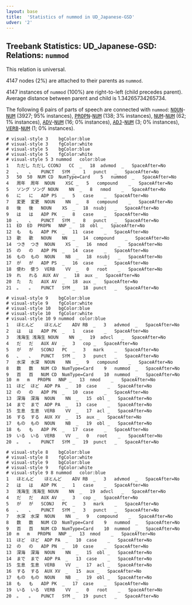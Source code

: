 ```yaml
---
layout: base
title:  'Statistics of nummod in UD_Japanese-GSD'
udver: '2'
---
```


## Treebank Statistics: UD_Japanese-GSD: Relations: `nummod`

This relation is universal.

4147 nodes (2%) are attached to their parents as `nummod`.

4147 instances of `nummod` (100%) are right-to-left (child precedes parent).
Average distance between parent and child is 1.34265734265734.

The following 6 pairs of parts of speech are connected with `nummod`: <tt><a href="ja_gsd-pos-NOUN.html">NOUN</a></tt>-<tt><a href="ja_gsd-pos-NUM.html">NUM</a></tt> (3927; 95% instances), <tt><a href="ja_gsd-pos-PROPN.html">PROPN</a></tt>-<tt><a href="ja_gsd-pos-NUM.html">NUM</a></tt> (138; 3% instances), <tt><a href="ja_gsd-pos-NUM.html">NUM</a></tt>-<tt><a href="ja_gsd-pos-NUM.html">NUM</a></tt> (62; 1% instances), <tt><a href="ja_gsd-pos-ADV.html">ADV</a></tt>-<tt><a href="ja_gsd-pos-NUM.html">NUM</a></tt> (16; 0% instances), <tt><a href="ja_gsd-pos-ADJ.html">ADJ</a></tt>-<tt><a href="ja_gsd-pos-NUM.html">NUM</a></tt> (3; 0% instances), <tt><a href="ja_gsd-pos-VERB.html">VERB</a></tt>-<tt><a href="ja_gsd-pos-NUM.html">NUM</a></tt> (1; 0% instances).


~~~ conllu
# visual-style 3	bgColor:blue
# visual-style 3	fgColor:white
# visual-style 5	bgColor:blue
# visual-style 5	fgColor:white
# visual-style 5 3 nummod	color:blue
1	ただし	ただし	CCONJ	CC	_	18	advmod	_	SpaceAfter=No
2	、	、	PUNCT	SYM	_	1	punct	_	SpaceAfter=No
3	50	50	NUM	CD	NumType=Card	5	nummod	_	SpaceAfter=No
4	周年	周年	NOUN	XSC	_	5	compound	_	SpaceAfter=No
5	ソング	ソング	NOUN	NN	_	8	nmod	_	SpaceAfter=No
6	に	に	ADP	PS	_	5	case	_	SpaceAfter=No
7	変更	変更	NOUN	NN	_	8	compound	_	SpaceAfter=No
8	後	後	NOUN	XS	_	18	nsubj	_	SpaceAfter=No
9	は	は	ADP	PK	_	8	case	_	SpaceAfter=No
10	、	、	PUNCT	SYM	_	8	punct	_	SpaceAfter=No
11	ED	ED	PROPN	NNP	_	18	obl	_	SpaceAfter=No
12	も	も	ADP	PK	_	11	case	_	SpaceAfter=No
13	歌	歌	NOUN	NN	_	14	compound	_	SpaceAfter=No
14	つき	つき	NOUN	XS	_	16	nmod	_	SpaceAfter=No
15	の	の	ADP	PN	_	14	case	_	SpaceAfter=No
16	もの	もの	NOUN	NB	_	18	nsubj	_	SpaceAfter=No
17	が	が	ADP	PS	_	16	case	_	SpaceAfter=No
18	使わ	使う	VERB	VV	_	0	root	_	SpaceAfter=No
19	れ	れる	AUX	AV	_	18	aux	_	SpaceAfter=No
20	た	た	AUX	AV	_	18	aux	_	SpaceAfter=No
21	。	。	PUNCT	SYM	_	18	punct	_	SpaceAfter=No

~~~


~~~ conllu
# visual-style 9	bgColor:blue
# visual-style 9	fgColor:white
# visual-style 10	bgColor:blue
# visual-style 10	fgColor:white
# visual-style 10 9 nummod	color:blue
1	ほとんど	ほとんど	ADV	RB	_	3	advmod	_	SpaceAfter=No
2	は	は	ADP	PK	_	1	case	_	SpaceAfter=No
3	浅海生	浅海生	NOUN	NN	_	19	advcl	_	SpaceAfter=No
4	だ	だ	AUX	AV	_	3	cop	_	SpaceAfter=No
5	が	が	SCONJ	PC	_	3	mark	_	SpaceAfter=No
6	、	、	PUNCT	SYM	_	3	punct	_	SpaceAfter=No
7	水深	水深	NOUN	NN	_	9	compound	_	SpaceAfter=No
8	数	数	NUM	CD	NumType=Card	9	nummod	_	SpaceAfter=No
9	百	百	NUM	CD	NumType=Card	10	nummod	_	SpaceAfter=No
10	m	m	PROPN	NNP	_	13	nmod	_	SpaceAfter=No
11	ほど	ほど	ADP	PA	_	10	case	_	SpaceAfter=No
12	の	の	ADP	PN	_	10	case	_	SpaceAfter=No
13	深海	深海	NOUN	NN	_	15	obl	_	SpaceAfter=No
14	まで	まで	ADP	PA	_	13	case	_	SpaceAfter=No
15	生息	生息	VERB	VV	_	17	acl	_	SpaceAfter=No
16	する	する	AUX	XV	_	15	aux	_	SpaceAfter=No
17	もの	もの	NOUN	NB	_	19	obl	_	SpaceAfter=No
18	も	も	ADP	PK	_	17	case	_	SpaceAfter=No
19	いる	いる	VERB	VV	_	0	root	_	SpaceAfter=No
20	。	。	PUNCT	SYM	_	19	punct	_	SpaceAfter=No

~~~


~~~ conllu
# visual-style 8	bgColor:blue
# visual-style 8	fgColor:white
# visual-style 9	bgColor:blue
# visual-style 9	fgColor:white
# visual-style 9 8 nummod	color:blue
1	ほとんど	ほとんど	ADV	RB	_	3	advmod	_	SpaceAfter=No
2	は	は	ADP	PK	_	1	case	_	SpaceAfter=No
3	浅海生	浅海生	NOUN	NN	_	19	advcl	_	SpaceAfter=No
4	だ	だ	AUX	AV	_	3	cop	_	SpaceAfter=No
5	が	が	SCONJ	PC	_	3	mark	_	SpaceAfter=No
6	、	、	PUNCT	SYM	_	3	punct	_	SpaceAfter=No
7	水深	水深	NOUN	NN	_	9	compound	_	SpaceAfter=No
8	数	数	NUM	CD	NumType=Card	9	nummod	_	SpaceAfter=No
9	百	百	NUM	CD	NumType=Card	10	nummod	_	SpaceAfter=No
10	m	m	PROPN	NNP	_	13	nmod	_	SpaceAfter=No
11	ほど	ほど	ADP	PA	_	10	case	_	SpaceAfter=No
12	の	の	ADP	PN	_	10	case	_	SpaceAfter=No
13	深海	深海	NOUN	NN	_	15	obl	_	SpaceAfter=No
14	まで	まで	ADP	PA	_	13	case	_	SpaceAfter=No
15	生息	生息	VERB	VV	_	17	acl	_	SpaceAfter=No
16	する	する	AUX	XV	_	15	aux	_	SpaceAfter=No
17	もの	もの	NOUN	NB	_	19	obl	_	SpaceAfter=No
18	も	も	ADP	PK	_	17	case	_	SpaceAfter=No
19	いる	いる	VERB	VV	_	0	root	_	SpaceAfter=No
20	。	。	PUNCT	SYM	_	19	punct	_	SpaceAfter=No

~~~



